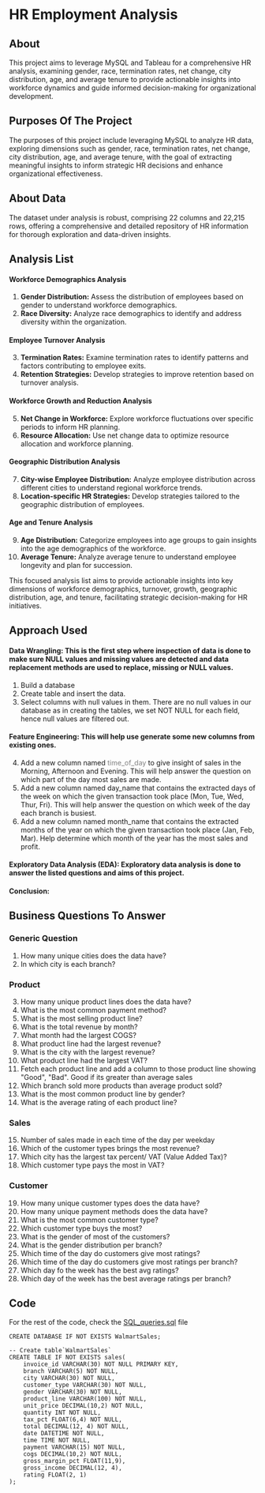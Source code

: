 # HR Employment Analysis

## About

This project aims to leverage MySQL and Tableau for a comprehensive HR analysis, examining gender, race, termination rates, net change, city distribution, age, and average tenure to provide actionable insights into workforce dynamics and guide informed decision-making for organizational development.

## Purposes Of The Project
The purposes of this project include leveraging MySQL to analyze HR data, exploring dimensions such as gender, race, termination rates, net change, city distribution, age, and average tenure, with the goal of extracting meaningful insights to inform strategic HR decisions and enhance organizational effectiveness.

## About Data
The dataset under analysis is robust, comprising 22 columns and 22,215 rows, offering a comprehensive and detailed repository of HR information for thorough exploration and data-driven insights.


## Analysis List

#### Workforce Demographics Analysis
1. **Gender Distribution:** Assess the distribution of employees based on gender to understand workforce demographics.
2. **Race Diversity:** Analyze race demographics to identify and address diversity within the organization.

#### Employee Turnover Analysis
3. **Termination Rates:** Examine termination rates to identify patterns and factors contributing to employee exits.
4. **Retention Strategies:** Develop strategies to improve retention based on turnover analysis.

#### Workforce Growth and Reduction Analysis
5. **Net Change in Workforce:** Explore workforce fluctuations over specific periods to inform HR planning.
6. **Resource Allocation:** Use net change data to optimize resource allocation and workforce planning.

#### Geographic Distribution Analysis
7. **City-wise Employee Distribution:** Analyze employee distribution across different cities to understand regional workforce trends.
8. **Location-specific HR Strategies:** Develop strategies tailored to the geographic distribution of employees.

#### Age and Tenure Analysis
9. **Age Distribution:** Categorize employees into age groups to gain insights into the age demographics of the workforce.
10. **Average Tenure:** Analyze average tenure to understand employee longevity and plan for succession.

This focused analysis list aims to provide actionable insights into key dimensions of workforce demographics, turnover, growth, geographic distribution, age, and tenure, facilitating strategic decision-making for HR initiatives.


## Approach Used

#### Data Wrangling: This is the first step where inspection of data is done to make sure NULL values and missing values are detected and data replacement methods are used to replace, missing or NULL values.

1. Build a database
2. Create table and insert the data.
3. Select columns with null values in them. There are no null values in our database as in creating the tables, we set NOT NULL for each field, hence null values are filtered out.

#### Feature Engineering: This will help use generate some new columns from existing ones.



4. Add a new column named  <span style="color:grey">
time_of_day
</span>to give insight of sales in the Morning, Afternoon and Evening. This will help answer the question on which part of the day most sales are made.
5. Add a new column named day_name that contains the extracted days of the week on which the given transaction took place (Mon, Tue, Wed, Thur, Fri). This will help answer the question on which week of the day each branch is busiest.
6. Add a new column named month_name that contains the extracted months of the year on which the given transaction took place (Jan, Feb, Mar). Help determine which month of the year has the most sales and profit.
   
#### Exploratory Data Analysis (EDA): Exploratory data analysis is done to answer the listed questions and aims of this project.

#### Conclusion:


## Business Questions To Answer

### Generic Question

1. How many unique cities does the data have?
2. In which city is each branch?


### Product

3. How many unique product lines does the data have?
4. What is the most common payment method?
5. What is the most selling product line?
6. What is the total revenue by month?
7. What month had the largest COGS?
8. What product line had the largest revenue?
9. What is the city with the largest revenue?
10. What product line had the largest VAT?
11. Fetch each product line and add a column to those product line showing "Good", "Bad". Good if its greater than average sales
12. Which branch sold more products than average product sold?
13. What is the most common product line by gender?
14. What is the average rating of each product line?


### Sales

15. Number of sales made in each time of the day per weekday
16. Which of the customer types brings the most revenue?
17. Which city has the largest tax percent/ VAT (Value Added Tax)?
18. Which customer type pays the most in VAT?

    
### Customer

19. How many unique customer types does the data have?
20. How many unique payment methods does the data have?
21. What is the most common customer type?
22. Which customer type buys the most?
23. What is the gender of most of the customers?
24. What is the gender distribution per branch?
25. Which time of the day do customers give most ratings?
26. Which time of the day do customers give most ratings per branch?
27. Which day fo the week has the best avg ratings?
28. Which day of the week has the best average ratings per branch?


## Code

For the rest of the code, check the  <a href="https://github.com/barnascript/Walmart_sales_analysis/blob/main/walmart_sales.sql">SQL_queries.sql<a> file

``` -- Create database
CREATE DATABASE IF NOT EXISTS WalmartSales;

-- Create table`WalmartSales`
CREATE TABLE IF NOT EXISTS sales(
	invoice_id VARCHAR(30) NOT NULL PRIMARY KEY,
    branch VARCHAR(5) NOT NULL,
    city VARCHAR(30) NOT NULL,
    customer_type VARCHAR(30) NOT NULL,
    gender VARCHAR(30) NOT NULL,
    product_line VARCHAR(100) NOT NULL,
    unit_price DECIMAL(10,2) NOT NULL,
    quantity INT NOT NULL,
    tax_pct FLOAT(6,4) NOT NULL,
    total DECIMAL(12, 4) NOT NULL,
    date DATETIME NOT NULL,
    time TIME NOT NULL,
    payment VARCHAR(15) NOT NULL,
    cogs DECIMAL(10,2) NOT NULL,
    gross_margin_pct FLOAT(11,9),
    gross_income DECIMAL(12, 4),
    rating FLOAT(2, 1)
);



